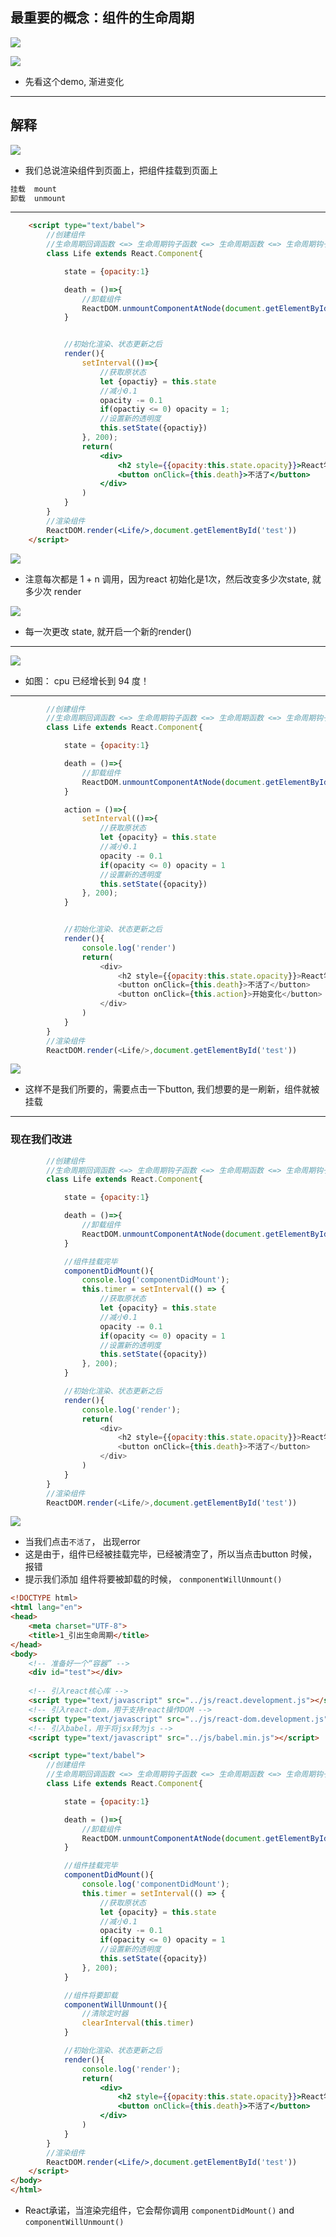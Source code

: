 ## 最重要的概念：组件的生命周期

![](img/2021-01-12-15-06-34.png)

![](img/2021-01-12-15-07-14.png)

- 先看这个demo, 渐进变化

---

## 解释


![](img/2021-01-12-15-11-25.png)


- 我们总说渲染组件到页面上，把组件挂载到页面上


```ruby
挂载  mount
卸载  unmount
```

---

```html
	<script type="text/babel">
		//创建组件
		//生命周期回调函数 <=> 生命周期钩子函数 <=> 生命周期函数 <=> 生命周期钩子
		class Life extends React.Component{

			state = {opacity:1}

			death = ()=>{
				//卸载组件
				ReactDOM.unmountComponentAtNode(document.getElementById('test'))
			}


			//初始化渲染、状态更新之后
			render(){
                setInterval(()=>{
                    //获取原状态
                    let {opactiy} = this.state
                    //减小0.1
                    opacity -= 0.1
                    if(opactiy <= 0) opacity = 1;
                    //设置新的透明度
                    this.setState({opactiy})
                }, 200);
				return(
					<div>
						<h2 style={{opacity:this.state.opacity}}>React学不会怎么办？</h2>
						<button onClick={this.death}>不活了</button>
					</div>
				)
			}
		}
		//渲染组件
		ReactDOM.render(<Life/>,document.getElementById('test'))
	</script>
```


![](img/2021-01-12-15-35-47.png)

- 注意每次都是 1 + n 调用，因为react 初始化是1次，然后改变多少次state, 就多少次 render


![](img/2021-01-12-15-37-17.png)

- 每一次更改 state, 就开启一个新的render()

---

![](img/2021-01-12-15-41-42.png)

- 如图： cpu 已经增长到 94 度！

---

```js
		//创建组件
		//生命周期回调函数 <=> 生命周期钩子函数 <=> 生命周期函数 <=> 生命周期钩子
		class Life extends React.Component{

			state = {opacity:1}

			death = ()=>{
				//卸载组件
				ReactDOM.unmountComponentAtNode(document.getElementById('test'))
			}

			action = ()=>{
                setInterval(()=>{
                    //获取原状态
                    let {opacity} = this.state
                    //减小0.1
                    opacity -= 0.1
                    if(opacity <= 0) opacity = 1
                    //设置新的透明度
                    this.setState({opacity})
                }, 200);
			}


			//初始化渲染、状态更新之后
			render(){
                console.log('render')
				return(
					<div>
						<h2 style={{opacity:this.state.opacity}}>React学不会怎么办？</h2>
						<button onClick={this.death}>不活了</button>
						<button onClick={this.action}>开始变化</button>
					</div>
				)
			}
		}
		//渲染组件
		ReactDOM.render(<Life/>,document.getElementById('test'))
```

![](img/2021-01-12-16-02-09.png)


- 这样不是我们所要的，需要点击一下button, 我们想要的是一刷新，组件就被挂载

---

### 现在我们改进

```js
		//创建组件
		//生命周期回调函数 <=> 生命周期钩子函数 <=> 生命周期函数 <=> 生命周期钩子
		class Life extends React.Component{

			state = {opacity:1}

			death = ()=>{
				//卸载组件
				ReactDOM.unmountComponentAtNode(document.getElementById('test'))
			}

			//组件挂载完毕
			componentDidMount(){
				console.log('componentDidMount');
				this.timer = setInterval(() => {
					//获取原状态
					let {opacity} = this.state
					//减小0.1
					opacity -= 0.1
					if(opacity <= 0) opacity = 1
					//设置新的透明度
					this.setState({opacity})
				}, 200);
			}

			//初始化渲染、状态更新之后
			render(){
				console.log('render');
				return(
					<div>
						<h2 style={{opacity:this.state.opacity}}>React学不会怎么办？</h2>
						<button onClick={this.death}>不活了</button>
					</div>
				)
			}
		}
		//渲染组件
		ReactDOM.render(<Life/>,document.getElementById('test'))
```

![](img/2021-01-12-16-14-39.png)

- 当我们点击`不活了`， 出现error
- 这是由于，组件已经被挂载完毕，已经被清空了，所以当点击button 时候，报错
- 提示我们添加 组件将要被卸载的时候， `conmponentWillUnmount()`



```html
<!DOCTYPE html>
<html lang="en">
<head>
	<meta charset="UTF-8">
	<title>1_引出生命周期</title>
</head>
<body>
	<!-- 准备好一个“容器” -->
	<div id="test"></div>
	
	<!-- 引入react核心库 -->
	<script type="text/javascript" src="../js/react.development.js"></script>
	<!-- 引入react-dom，用于支持react操作DOM -->
	<script type="text/javascript" src="../js/react-dom.development.js"></script>
	<!-- 引入babel，用于将jsx转为js -->
	<script type="text/javascript" src="../js/babel.min.js"></script>

	<script type="text/babel">
		//创建组件
		//生命周期回调函数 <=> 生命周期钩子函数 <=> 生命周期函数 <=> 生命周期钩子
		class Life extends React.Component{

			state = {opacity:1}

			death = ()=>{
				//卸载组件
				ReactDOM.unmountComponentAtNode(document.getElementById('test'))
			}

			//组件挂载完毕
			componentDidMount(){
				console.log('componentDidMount');
				this.timer = setInterval(() => {
					//获取原状态
					let {opacity} = this.state
					//减小0.1
					opacity -= 0.1
					if(opacity <= 0) opacity = 1
					//设置新的透明度
					this.setState({opacity})
				}, 200);
			}

			//组件将要卸载
			componentWillUnmount(){
				//清除定时器
				clearInterval(this.timer)
			}

			//初始化渲染、状态更新之后
			render(){
				console.log('render');
				return(
					<div>
						<h2 style={{opacity:this.state.opacity}}>React学不会怎么办？</h2>
						<button onClick={this.death}>不活了</button>
					</div>
				)
			}
		}
		//渲染组件
		ReactDOM.render(<Life/>,document.getElementById('test'))
	</script>
</body>
</html>
```


- React承诺，当渲染完组件，它会帮你调用 `componentDidMount()` and `componentWillUnmount()`




















